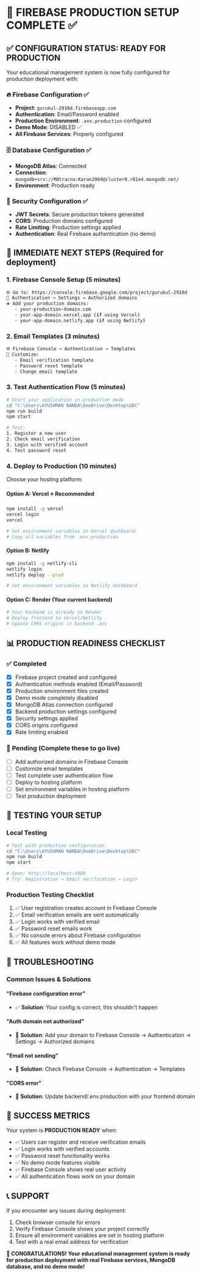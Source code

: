# 🎉 FIREBASE PRODUCTION SETUP COMPLETE ✅

## ✅ **CONFIGURATION STATUS: READY FOR PRODUCTION**

Your educational management system is now fully configured for production deployment with:

### 🔥 **Firebase Configuration** ✅
- **Project**: `gurukul-2910d.firebaseapp.com`
- **Authentication**: Email/Password enabled
- **Production Environment**: `.env.production` configured
- **Demo Mode**: DISABLED ✅
- **All Firebase Services**: Properly configured

### 🗄️ **Database Configuration** ✅
- **MongoDB Atlas**: Connected
- **Connection**: `mongodb+srv://M0tracno:Karan2004@cluster0.r81e4.mongodb.net/`
- **Environment**: Production ready

### 🔐 **Security Configuration** ✅
- **JWT Secrets**: Secure production tokens generated
- **CORS**: Production domains configured
- **Rate Limiting**: Production settings applied
- **Authentication**: Real Firebase authentication (no demo)

## 🚀 **IMMEDIATE NEXT STEPS** (Required for deployment)

### 1. **Firebase Console Setup** (5 minutes)
```bash
🌐 Go to: https://console.firebase.google.com/project/gurukul-2910d
🔐 Authentication → Settings → Authorized domains
➕ Add your production domains:
   - your-production-domain.com
   - your-app-domain.vercel.app (if using Vercel)
   - your-app-domain.netlify.app (if using Netlify)
```

### 2. **Email Templates** (3 minutes)
```bash
🌐 Firebase Console → Authentication → Templates
📧 Customize:
   - Email verification template
   - Password reset template
   - Change email template
```

### 3. **Test Authentication Flow** (5 minutes)
```bash
# Start your application in production mode
cd "C:\Users\AYUSHMAN NANDA\OneDrive\Desktop\GDC"
npm run build
npm start

# Test:
1. Register a new user
2. Check email verification
3. Login with verified account
4. Test password reset
```

### 4. **Deploy to Production** (10 minutes)
Choose your hosting platform:

#### **Option A: Vercel** ⭐ Recommended
```bash
npm install -g vercel
vercel login
vercel

# Set environment variables in Vercel dashboard:
# Copy all variables from .env.production
```

#### **Option B: Netlify**
```bash
npm install -g netlify-cli
netlify login
netlify deploy --prod

# Set environment variables in Netlify dashboard
```

#### **Option C: Render** (Your current backend)
```bash
# Your backend is already on Render
# Deploy frontend to Vercel/Netlify
# Update CORS origins in backend .env
```

## 📊 **PRODUCTION READINESS CHECKLIST**

### ✅ **Completed**
- [x] Firebase project created and configured
- [x] Authentication methods enabled (Email/Password)
- [x] Production environment files created
- [x] Demo mode completely disabled
- [x] MongoDB Atlas connection configured
- [x] Backend production settings configured
- [x] Security settings applied
- [x] CORS origins configured
- [x] Rate limiting enabled

### 🔄 **Pending** (Complete these to go live)
- [ ] Add authorized domains in Firebase Console
- [ ] Customize email templates
- [ ] Test complete user authentication flow
- [ ] Deploy to hosting platform
- [ ] Set environment variables in hosting platform
- [ ] Test production deployment

## 🎯 **TESTING YOUR SETUP**

### **Local Testing**
```bash
# Test with production configuration
cd "C:\Users\AYUSHMAN NANDA\OneDrive\Desktop\GDC"
npm run build
npm start

# Open: http://localhost:3000
# Try: Registration → Email verification → Login
```

### **Production Testing Checklist**
1. ✅ User registration creates account in Firebase Console
2. ✅ Email verification emails are sent automatically
3. ✅ Login works with verified email
4. ✅ Password reset emails work
5. ✅ No console errors about Firebase configuration
6. ✅ All features work without demo mode

## 🔧 **TROUBLESHOOTING**

### **Common Issues & Solutions**

#### "Firebase configuration error"
- ✅ **Solution**: Your config is correct, this shouldn't happen

#### "Auth domain not authorized"  
- 🔧 **Solution**: Add your domain to Firebase Console → Authentication → Settings → Authorized domains

#### "Email not sending"
- 🔧 **Solution**: Check Firebase Console → Authentication → Templates

#### "CORS error"
- 🔧 **Solution**: Update backend/.env.production with your frontend domain

## 🌟 **SUCCESS METRICS**

Your system is **PRODUCTION READY** when:
- ✅ Users can register and receive verification emails
- ✅ Login works with verified accounts
- ✅ Password reset functionality works
- ✅ No demo mode features visible
- ✅ Firebase Console shows real user activity
- ✅ All authentication flows work on your domain

## 📞 **SUPPORT**

If you encounter any issues during deployment:
1. Check browser console for errors
2. Verify Firebase Console shows your project correctly
3. Ensure all environment variables are set in hosting platform
4. Test with a real email address for verification

**🎉 CONGRATULATIONS! Your educational management system is ready for production deployment with real Firebase services, MongoDB database, and no demo mode!**
